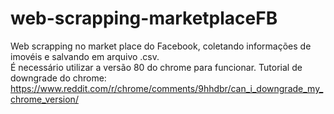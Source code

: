 # web-scrapping-marketplaceFB
Web scrapping no market place do Facebook, coletando informações de imovéis e salvando em arquivo .csv.<br>
É necessário utilizar a versão 80 do chrome para funcionar. Tutorial de downgrade do chrome: https://www.reddit.com/r/chrome/comments/9hhdbr/can_i_downgrade_my_chrome_version/
